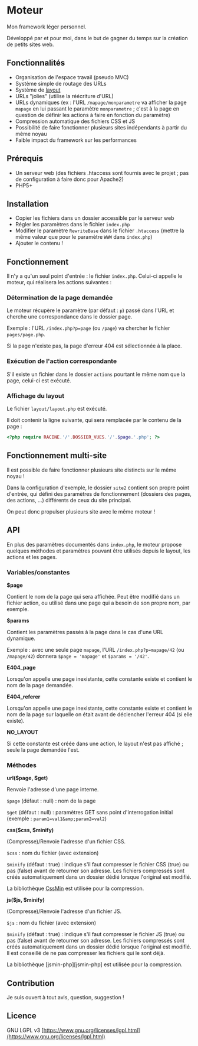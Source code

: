 # Moteur

Mon framework léger personnel.

Développé par et pour moi, dans le but de gagner du temps sur la création de petits sites web.

## Fonctionnalités

* Organisation de l'espace travail (pseudo MVC)
* Système simple de routage des URLs
* Système de [layout](http://www.symfony-project.org/images/jobeet/1_4/04/layout.png)
* URLs "jolies" (utilise la réécriture d'URL)
* URLs dynamiques (ex : l'URL `/mapage/monparametre` va afficher la page `mapage` en lui passant le paramètre `monparametre` ; c'est à la page en question de définir les actions à faire en fonction du paramètre)
* Compression automatique des fichiers CSS et JS
* Possibilité de faire fonctionner plusieurs sites indépendants à partir du même noyau
* Faible impact du framework sur les performances

## Prérequis

* Un serveur web (des fichiers .htaccess sont fournis avec le projet ; pas de configuration à faire donc pour Apache2)
* PHP5+

## Installation

* Copier les fichiers dans un dossier accessible par le serveur web
* Régler les paramètres dans le fichier `index.php`
* Modifier le paramètre `RewriteBase` dans le fichier `.htaccess` (mettre la même valeur que pour le paramètre `WWW` dans `index.php`)
* Ajouter le contenu !

## Fonctionnement

Il n'y a qu'un seul point d'entrée : le fichier `index.php`.
Celui-ci appelle le moteur, qui réalisera les actions suivantes :

### Détermination de la page demandée

Le moteur récupère le paramètre (par défaut : `p`) passé dans l'URL et cherche une correspondance dans le dossier page.

Exemple : l'URL `/index.php?p=page` (ou `/page`) va chercher le fichier `pages/page.php`.

Si la page n'existe pas, la page d'erreur 404 est sélectionnée à la place.

### Exécution de l'action correspondante

S'il existe un fichier dans le dossier `actions` pourtant le même nom que la page, celui-ci est exécuté.

### Affichage du layout

Le fichier `layout/layout.php` est exécuté.

Il doit contenir la ligne suivante, qui sera remplacée par le contenu de la page :

```php
<?php require RACINE.'/'.DOSSIER_VUES.'/'.$page.'.php'; ?>
```

## Fonctionnement multi-site

Il est possible de faire fonctionner plusieurs site distincts sur le même noyau !

Dans la configuration d'exemple, le dossier `site2` contient son propre point d'entrée, qui défini des paramètres de fonctionnement (dossiers des pages, des actions, ...) différents de ceux du site principal.

On peut donc propulser plusieurs site avec le même moteur !

## API

En plus des paramètres documentés dans `index.php`, le moteur propose quelques méthodes et paramètres pouvant être utilisés depuis le layout, les actions et les pages.

### Variables/constantes

**$page**

Contient le nom de la page qui sera affichée. Peut être modifié dans un fichier action, ou utilisé dans une page qui a besoin de son propre nom, par exemple.


**$params**

Contient les paramètres passés à la page dans le cas d'une URL dynamique.

Exemple : avec une seule page `mapage`, l'URL `/index.php?p=mapage/42` (ou `/mapage/42`) donnera `$page = 'mapage'` et `$params = '/42'`.


**E404_page**

Lorsqu'on appelle une page inexistante, cette constante existe et contient le nom de la page demandée.


**E404_referer**

Lorsqu'on appelle une page inexistante, cette constante existe et contient le nom de la page sur laquelle on était avant de déclencher l'erreur 404 (si elle existe).


**NO_LAYOUT**

Si cette constante est créée dans une action, le layout n'est pas affiché ; seule la page demandée l'est.

### Méthodes

**url($page, $get)**

Renvoie l'adresse d'une page interne.

`$page` (défaut : null) : nom de la page

`$get` (défaut : null) : paramètres GET sans point d'interrogation initial (exemple : `param1=val1&amp;param2=val2`)


**css($css, $minify)**

(Compresse)/Renvoie l'adresse d'un fichier CSS.

`$css` : nom du fichier (avec extension)

`$minify` (défaut : true) : indique s'il faut compresser le fichier CSS (true) ou pas (false) avant de retourner son adresse. Les fichiers compressés sont créés automatiquement dans un dossier dédié lorsque l'original est modifié.

La bibliothèque [CssMin](http://code.google.com/p/cssmin/) est utilisée pour la compression.


**js($js, $minify)**

(Compresse)/Renvoie l'adresse d'un fichier JS.

`$js` : nom du fichier (avec extension)

`$minify` (défaut : true) : indique s'il faut compresser le fichier JS (true) ou pas (false) avant de retourner son adresse. Les fichiers compressés sont créés automatiquement dans un dossier dédié lorsque l'original est modifié. Il est conseillé de ne pas compresser les fichiers qui le sont déjà.

La bibliothèque [jsmin-php][jsmin-php] est utilisée pour la compression.

## Contribution

Je suis ouvert à tout avis, question, suggestion !

## Licence

GNU LGPL v3 [https://www.gnu.org/licenses/lgpl.html](https://www.gnu.org/licenses/lgpl.html)
